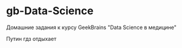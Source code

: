 # gb-Data-Science
Домашние задания к курсу GeekBrains "Data Science в медицине" 

Путин гдз отдыхает
